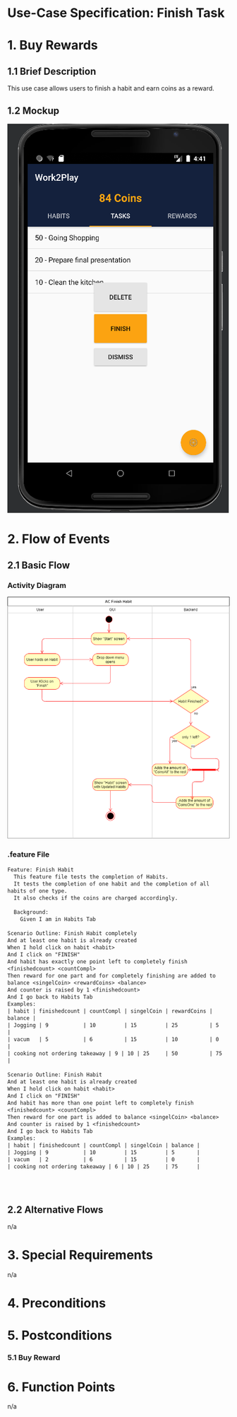 # Use-Case Specification: Finish Task

# 1. Buy Rewards

## 1.1 Brief Description
This use case allows users to finish a habit and earn coins as a reward.

## 1.2 Mockup

![](PNGs/UC_CRUD_T_POP_ss.png)


# 2. Flow of Events

## 2.1 Basic Flow

### Activity Diagram
![](PNGs/AC_Finish_Habit.png)

### .feature File

``` feature
Feature: Finish Habit
  This feature file tests the completion of Habits.
  It tests the completion of one habit and the completion of all habits of one type.
  It also checks if the coins are charged accordingly.

  Background:
    Given I am in Habits Tab

Scenario Outline: Finish Habit completely
And at least one habit is already created
When I hold click on habit <habit>
And I click on "FINISH"
And habit has exactly one point left to completely finish <finishedcount> <countCompl>
Then reward for one part and for completely finishing are added to balance <singelCoin> <rewardCoins> <balance>
And counter is raised by 1 <finishedcount>
And I go back to Habits Tab
Examples:
| habit | finishedcount | countCompl | singelCoin | rewardCoins | balance |
| Jogging | 9           | 10         | 15         | 25          | 5       |
| vacum   | 5           | 6          | 15         | 10          | 0       |
| cooking not ordering takeaway | 9 | 10 | 25     | 50          | 75      |

Scenario Outline: Finish Habit
And at least one habit is already created
When I hold click on habit <habit>
And I click on "FINISH"
And habit has more than one point left to completely finish <finishedcount> <countCompl>
Then reward for one part is added to balance <singelCoin> <balance>
And counter is raised by 1 <finishedcount>
And I go back to Habits Tab
Examples:
| habit | finishedcount | countCompl | singelCoin | balance |
| Jogging | 9           | 10         | 15         | 5       |
| vacum   | 2           | 6          | 15         | 0       |
| cooking not ordering takeaway | 6 | 10 | 25     | 75      |


    
```

## 2.2 Alternative Flows
n/a

# 3. Special Requirements
n/a

# 4. Preconditions


# 5. Postconditions

### 5.1 Buy Reward




# 6. Function Points
n/a

